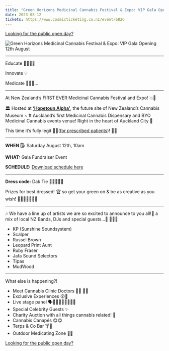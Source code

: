 ```yaml
---
title: "Green Horizons Medicinal Cannabis Festival & Expo: VIP Gala Opening"
date: 2023-08-12
tickets: https://www.cosmicticketing.co.nz/event/6826
---
```


[Looking for the public open day?](/event/august-open-day)

![Green Horizons Medicinal Cannabis Festival & Expo: VIP Gala Opening 12th August](/2023/poster-green2_enlarged-final.jpg)

----------

Educate 🔬👨🏼‍🎓

Innovate 💡

Medicate 🌿🧪💨...

----------

At New Zealand’s FIRST EVER Medicinal Cannabis Festival and Expo! 💥🌿

🏛️ Hosted at [**‘Hopetoun Alpha’**](https://www.karangahaperoad.com/hopetoun-alpha), the future site of New Zealand’s Cannabis Museum ~ ft Auckland’s first Medicinal Cannabis Dispensary and BYO Medicinal Cannabis events venue! Right in the heart of Auckland City 🌆

This time it’s fully legit 👌🏽([for prescribed patients](https://www.mcanz.org.nz/reddit/guide))! 🌿✨

--------

**WHEN 🗓️:** Saturday August 12th, 10am

**WHAT:** Gala Fundraiser Event

**SCHEDULE:** [Download schedule here](/2023/schedule-green-horizons-gala.pdf)

---------

**Dress code:** Dak Tie 👔👠👗✨🌿

Prizes for best dressed! 🏆 so get your green on & be as creative as you wish! 🧑‍🎤🧝🏻‍♀️🧚🏻

-------

🎶 We have a line up of artists we are so excited to announce to you all!🤩 a mix of local NZ Bands, DJs and special guests...👀 🎸🥁🎷

- KP (Sunshine Soundsystem)
- Scalper
- Russel Brown
- Leopard Print Aunt
- Ruby Fraser
- Jafa Sound Selectors
- Tipas
- MudWood

-------

What else is happening?!

- Meet Cannabis Clinic Doctors 👨‍⚕️ 👩‍⚕️
- Exclusive Experiences 😲🤯
- Live stage panel 🗣️🧑‍🎤👨🏼‍🔬🧑🏼‍🚀
- Special Celebrity Guests ✨
- Charity Auction with all things cannabis related! 🤩
- Cannabis Canapés 😋😋
- Terps & Co Bar 🍸🍹
- Outdoor Medicating Zone 🌿💨

[Looking for the public open day?](/event/august-open-day)